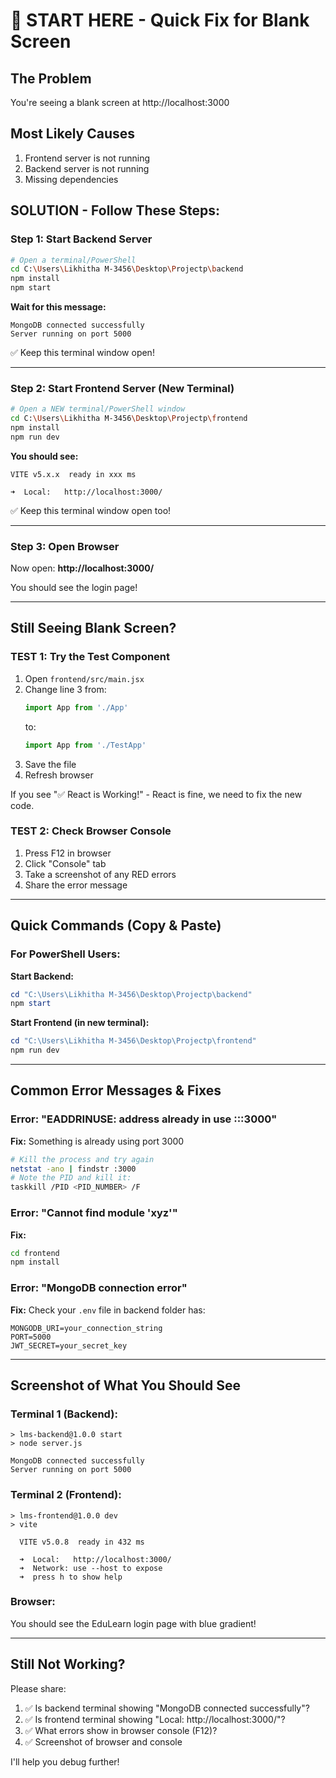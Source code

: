 # 🚀 START HERE - Quick Fix for Blank Screen

## The Problem
You're seeing a blank screen at http://localhost:3000

## Most Likely Causes
1. Frontend server is not running
2. Backend server is not running  
3. Missing dependencies

## SOLUTION - Follow These Steps:

### Step 1: Start Backend Server
```bash
# Open a terminal/PowerShell
cd C:\Users\Likhitha M-3456\Desktop\Projectp\backend
npm install
npm start
```

**Wait for this message:**
```
MongoDB connected successfully
Server running on port 5000
```

✅ Keep this terminal window open!

---

### Step 2: Start Frontend Server (New Terminal)
```bash
# Open a NEW terminal/PowerShell window
cd C:\Users\Likhitha M-3456\Desktop\Projectp\frontend
npm install
npm run dev
```

**You should see:**
```
VITE v5.x.x  ready in xxx ms

➜  Local:   http://localhost:3000/
```

✅ Keep this terminal window open too!

---

### Step 3: Open Browser
Now open: **http://localhost:3000/**

You should see the login page!

---

## Still Seeing Blank Screen?

### TEST 1: Try the Test Component
1. Open `frontend/src/main.jsx`
2. Change line 3 from:
   ```jsx
   import App from './App'
   ```
   to:
   ```jsx
   import App from './TestApp'
   ```
3. Save the file
4. Refresh browser

If you see "✅ React is Working!" - React is fine, we need to fix the new code.

### TEST 2: Check Browser Console
1. Press F12 in browser
2. Click "Console" tab
3. Take a screenshot of any RED errors
4. Share the error message

---

## Quick Commands (Copy & Paste)

### For PowerShell Users:

**Start Backend:**
```powershell
cd "C:\Users\Likhitha M-3456\Desktop\Projectp\backend"
npm start
```

**Start Frontend (in new terminal):**
```powershell
cd "C:\Users\Likhitha M-3456\Desktop\Projectp\frontend"  
npm run dev
```

---

## Common Error Messages & Fixes

### Error: "EADDRINUSE: address already in use :::3000"
**Fix:** Something is already using port 3000
```bash
# Kill the process and try again
netstat -ano | findstr :3000
# Note the PID and kill it:
taskkill /PID <PID_NUMBER> /F
```

### Error: "Cannot find module 'xyz'"
**Fix:**
```bash
cd frontend
npm install
```

### Error: "MongoDB connection error"
**Fix:** Check your `.env` file in backend folder has:
```
MONGODB_URI=your_connection_string
PORT=5000
JWT_SECRET=your_secret_key
```

---

## Screenshot of What You Should See

### Terminal 1 (Backend):
```
> lms-backend@1.0.0 start
> node server.js

MongoDB connected successfully
Server running on port 5000
```

### Terminal 2 (Frontend):
```
> lms-frontend@1.0.0 dev
> vite

  VITE v5.0.8  ready in 432 ms

  ➜  Local:   http://localhost:3000/
  ➜  Network: use --host to expose
  ➜  press h to show help
```

### Browser:
You should see the EduLearn login page with blue gradient!

---

## Still Not Working? 

Please share:
1. ✅ Is backend terminal showing "MongoDB connected successfully"?
2. ✅ Is frontend terminal showing "Local: http://localhost:3000/"?
3. ✅ What errors show in browser console (F12)?
4. ✅ Screenshot of browser and console

I'll help you debug further!

